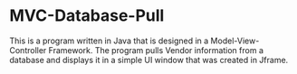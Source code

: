 # MVC-Database-Pull
This is a program written in Java that is designed in a Model-View-Controller Framework.
The program pulls Vendor information from a database and displays it in a simple UI window that was created in Jframe. 

